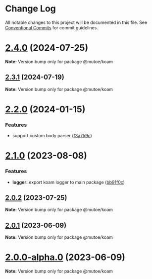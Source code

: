 # Change Log

All notable changes to this project will be documented in this file.
See [Conventional Commits](https://conventionalcommits.org) for commit guidelines.

# [2.4.0](https://github.com/mutoe/koam/compare/v2.3.1...v2.4.0) (2024-07-25)

**Note:** Version bump only for package @mutoe/koam





## [2.3.1](https://github.com/mutoe/koam/compare/v2.3.0...v2.3.1) (2024-07-19)

**Note:** Version bump only for package @mutoe/koam





# [2.2.0](https://github.com/mutoe/koam/compare/v2.1.0...v2.2.0) (2024-01-15)


### Features

* support custom body parser ([f3a759c](https://github.com/mutoe/koam/commit/f3a759c226beb90a5c98f0b50ac14297e2adaad9))





# [2.1.0](https://github.com/mutoe/koam/compare/v2.0.2...v2.1.0) (2023-08-08)


### Features

* **logger:** export koam logger to main package ([bb91f0c](https://github.com/mutoe/koam/commit/bb91f0c21ce68a12fb2f30545d7dfd7ffff760e0))





## [2.0.2](https://github.com/mutoe/koam/compare/v2.0.1...v2.0.2) (2023-07-25)

**Note:** Version bump only for package @mutoe/koam





## [2.0.1](https://github.com/mutoe/koam/compare/v2.0.0...v2.0.1) (2023-06-09)

**Note:** Version bump only for package @mutoe/koam





# [2.0.0-alpha.0](https://github.com/mutoe/koam/compare/v1.1.1...v2.0.0-alpha.0) (2023-06-09)

**Note:** Version bump only for package @mutoe/koam
